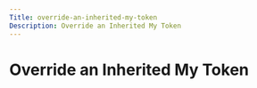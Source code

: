 ```yaml
---
Title: override-an-inherited-my-token
Description: Override an Inherited My Token
---
```


# Override an Inherited My Token

